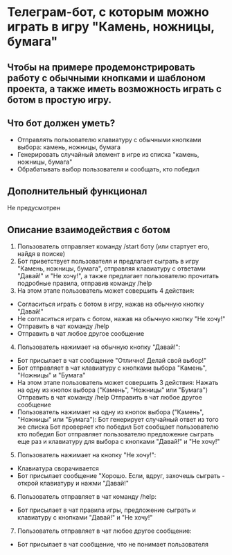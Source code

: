 # Телеграм-бот, с которым можно играть в игру "Камень, ножницы, бумага"

## Чтобы на примере продемонстрировать работу с обычными кнопками и шаблоном проекта, а также иметь возможность играть с ботом в простую игру.

## Что бот должен уметь?
- Отправлять пользователю клавиатуру с обычными кнопками выбора: камень, ножницы, бумага
- Генерировать случайный элемент в игре из списка "камень, ножницы, бумага"
- Обрабатывать выбор пользователя и сообщать, кто победил

## Дополнительный функционал
Не предусмотрен

## Описание взаимодействия с ботом
1. Пользователь отправляет команду /start боту (или стартует его, найдя в поиске)
2. Бот приветствует пользователя и предлагает сыграть в игру "Камень, ножницы, бумага", отправляя клавиатуру с ответами "Давай!" и "Не хочу!", а также предлагает пользователю прочитать подробные правила, отправив команду /help
3. На этом этапе пользователь может совершить 4 действия:
- Согласиться играть с ботом в игру, нажав на обычную кнопку "Давай!"
- Не согласиться играть с ботом, нажав на обычную кнопку "Не хочу!"
- Отправить в чат команду /help
- Отправить в чат любое другое сообщение
4. Пользователь нажимает на обычную кнопку "Давай!":
- Бот присылает в чат сообщение "Отлично! Делай свой выбор!"
- Бот отправляет в чат клавиатуру с кнопками выбора "Камень", "Ножницы" и "Бумага"
- На этом этапе пользователь может совершить 3 действия:
 Нажать на одну из кнопок выбора ("Камень", "Ножницы" или "Бумага")
 Отправить в чат команду /help
 Отправить в чат любое другое сообщение
- Пользователь нажимает на одну из кнопок выбора ("Камень", "Ножницы" или "Бумага"):
 Бот генерирует случайный ответ из того же списка
 Бот проверяет кто победил 
 Бот сообщает пользователю кто победил
 Бот отправляет пользователю предложение сыграть еще раз и клавиатуру для выбора с кнопками "Давай!" и "Не хочу!"
5. Пользователь нажимает на кнопку "Не хочу!":
- Клавиатура сворачивается
- Бот присылает сообщение "Хорошо. Если, вдруг, захочешь сыграть - открой клавиатуру и нажми "Давай!"
6. Пользователь отправляет в чат команду /help:
- Бот присылает в чат правила игры, предложение сыграть и клавиатуру с кнопками "Давай!" и "Не хочу!"
7. Пользователь отправляет в чат любое другое сообщение:
- Бот присылает в чат сообщение, что не понимает пользователя
